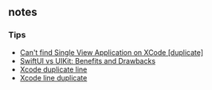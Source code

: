 ## notes

### Tips

+ [Can't find Single View Application on XCode [duplicate]](https://stackoverflow.com/questions/64152950/cant-find-single-view-application-on-xcode)
+ [SwiftUI vs UIKit: Benefits and Drawbacks](https://steelkiwi.medium.com/swiftui-vs-uikit-benefits-and-drawbacks-6a540cced684)
+ [Xcode duplicate line](https://stackoverflow.com/questions/10266170/xcode-duplicate-line)
+ [Xcode line duplicate](https://gist.github.com/emotality/b1bcb2bb8a07921f9c8cad1c969daedf)
